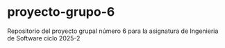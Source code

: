 # proyecto-grupo-6
Repositorio del proyecto grupal número 6 para la asignatura de Ingenieria de Software ciclo 2025-2
